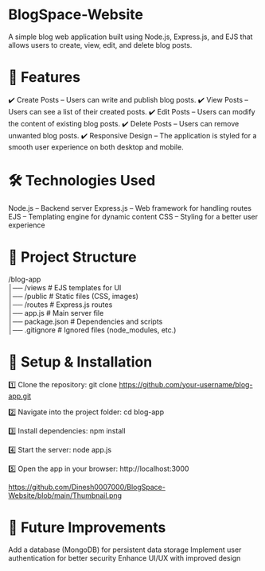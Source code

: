 # BlogSpace-Website

A simple blog web application built using Node.js, Express.js, and EJS that allows users to create, view, edit, and delete blog posts.

# 📌 Features
  ✔️ Create Posts – Users can write and publish blog posts.
  ✔️ View Posts – Users can see a list of their created posts.
  ✔️ Edit Posts – Users can modify the content of existing blog posts.
  ✔️ Delete Posts – Users can remove unwanted blog posts.
  ✔️ Responsive Design – The application is styled for a smooth user experience on both desktop and mobile.

# 🛠️ Technologies Used
  Node.js – Backend server
  Express.js – Web framework for handling routes
  EJS – Templating engine for dynamic content
  CSS – Styling for a better user experience

# 📂 Project Structure
  /blog-app  
  │── /views          # EJS templates for UI  
  │── /public         # Static files (CSS, images)  
  │── /routes         # Express.js routes  
  │── app.js          # Main server file  
  │── package.json    # Dependencies and scripts  
  │── .gitignore      # Ignored files (node_modules, etc.)  


# 🚀 Setup & Installation

  1️⃣ Clone the repository:
  git clone https://github.com/your-username/blog-app.git
  
  2️⃣ Navigate into the project folder:
  cd blog-app
  
  3️⃣ Install dependencies:
  npm install
  
  4️⃣ Start the server:
  node app.js
  
  5️⃣ Open the app in your browser:
  http://localhost:3000

https://github.com/Dinesh0007000/BlogSpace-Website/blob/main/Thumbnail.png

# 📝 Future Improvements
  Add a database (MongoDB) for persistent data storage
  Implement user authentication for better security
  Enhance UI/UX with improved design




